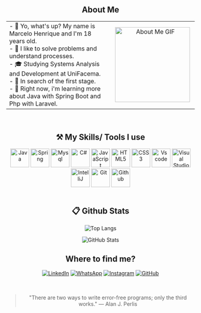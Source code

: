 <h2 align="center"> About Me </h2>

<table align="center" width="100%">
  <tr>
    <td align="left" width="50%">
      - 🙋 Yo, what's up? My name is Marcelo Henrique and I'm 18 years old.<br>
      - 🤌 I like to solve problems and understand processes.<br>
      - 🎓 Studying Systems Analysis and Development at UniFacema.<br>
      - 💼 In search of the first stage.<br>
      - 🌱 Right now, i'm learning more about Java with Spring Boot and Php with Laravel.
    </td>
    <td align="center" width="20%">
      <img src="https://i.pinimg.com/originals/69/b2/88/69b28856241ddc9ee1b856faea64db05.gif" alt="About Me GIF" width="200"/>
    </td>
  </tr>
</table>
<br>

<div align="center">
<h2 align="center"> ⚒️ My Skills/ Tools I use</h2>

<div align="center">
  <img src="https://cdn-icons-png.flaticon.com/512/226/226777.png" alt="Java" width="50"/>
  <img src="https://cdn.jsdelivr.net/gh/devicons/devicon@latest/icons/spring/spring-original.svg" alt="Spring" width="50"/>
  <img src="https://cdn.jsdelivr.net/gh/devicons/devicon@latest/icons/mysql/mysql-original.svg" alt="Mysql" width="50" />
  <img src="https://cdn-icons-png.flaticon.com/512/6132/6132221.png" alt="C#" width="50"/>
  <img src="https://cdn.jsdelivr.net/gh/devicons/devicon@latest/icons/javascript/javascript-original.svg" alt="JavaScript" width="50"/>
  <img src="https://cdn.jsdelivr.net/gh/devicons/devicon@latest/icons/html5/html5-original.svg" alt="HTML5" width="50"/>
  <img src="https://cdn.jsdelivr.net/gh/devicons/devicon@latest/icons/css3/css3-original.svg" alt="CSS3" width="50"/>
  <img src="https://cdn.jsdelivr.net/gh/devicons/devicon@latest/icons/vscode/vscode-original.svg" alt="Vs code" width="50"/>
  <img src="https://cdn.jsdelivr.net/gh/devicons/devicon@latest/icons/visualstudio/visualstudio-original.svg" alt="Visual Studio" width="50"/>
  <img src="https://cdn.jsdelivr.net/gh/devicons/devicon@latest/icons/intellij/intellij-original.svg" alt="IntelliJ" width="50"/>
  <img src="https://cdn.jsdelivr.net/gh/devicons/devicon@latest/icons/git/git-original.svg" alt="Git" width="50" />
  <img src="https://cdn.jsdelivr.net/gh/devicons/devicon@latest/icons/github/github-original.svg" alt="Github" width="50" />
</div>



<br/>

<h2 align="center"> 📋 Github Stats </h2>

<div align="center">

![Top Langs](https://github-readme-stats-git-masterrstaa-rickstaa.vercel.app/api/top-langs/?username=MarceloHabreu&layout=donut&bg_color=353D41&border_color=123547&title_color=EB9326&text_color=FFF&)

![GitHub Stats](https://github-readme-stats.vercel.app/api?username=MarceloHabreu&theme=transparent&bg_color=353D41&border_color=123547&show_icons=true&icon_color=EB9326&title_color=EB9326&text_color=FFF&hide_title=true&hide=stars&rank_icon=github)

</div>

<h2 align="center"> Where to find me? </h2>

[![LinkedIn](https://img.shields.io/badge/LinkedIn-0077B5?style=for-the-badge&logo=linkedin&logoColor=white)](https://www.linkedin.com/in/marcelohasilva/)
[![WhatsApp](https://img.shields.io/badge/WhatsApp-25D366?style=for-the-badge&logo=whatsapp&logoColor=white)](https://wa.me/99988105045)
[![Instagram](https://img.shields.io/badge/-Instagram-%23E4405F?style=for-the-badge&logo=instagram&logoColor=white)](https://www.instagram.com/marcello_hs/)
[![GitHub](https://img.shields.io/github/followers/MarceloHabreu?label=follow&style=social)](https://github.com/MarceloHabreu)
<br>
<br>
<br>


>"There are two ways to write error-free programs; only the third works."
— Alan J. Perlis       

